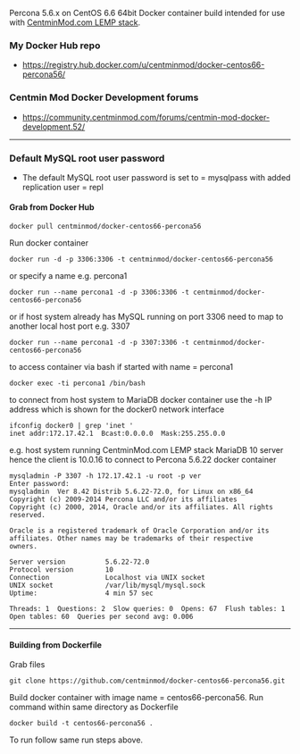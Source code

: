 Percona 5.6.x on CentOS 6.6 64bit Docker container build intended for use with [CentminMod.com LEMP stack](http://centminmod.com). 

### My Docker Hub repo

* https://registry.hub.docker.com/u/centminmod/docker-centos66-percona56/

### Centmin Mod Docker Development forums

* https://community.centminmod.com/forums/centmin-mod-docker-development.52/

---
### Default MySQL root user password 

* The default MySQL root user password is set to = mysqlpass with added replication user = repl

#### Grab from Docker Hub

    docker pull centminmod/docker-centos66-percona56

Run docker container

    docker run -d -p 3306:3306 -t centminmod/docker-centos66-percona56

or specify a name e.g. percona1

    docker run --name percona1 -d -p 3306:3306 -t centminmod/docker-centos66-percona56

or if host system already has MySQL running on port 3306 need to map to another local host port e.g. 3307

    docker run --name percona1 -d -p 3307:3306 -t centminmod/docker-centos66-percona56

to access container via bash if started with name = percona1

    docker exec -ti percona1 /bin/bash

to connect from host system to MariaDB docker container use the -h IP address which is shown for the docker0 network interface

    ifconfig docker0 | grep 'inet '
    inet addr:172.17.42.1  Bcast:0.0.0.0  Mask:255.255.0.0

e.g. host system running CentminMod.com LEMP stack MariaDB 10 server hence the client is 10.0.16 to connect to Percona 5.6.22 docker container

    mysqladmin -P 3307 -h 172.17.42.1 -u root -p ver
    Enter password: 
    mysqladmin  Ver 8.42 Distrib 5.6.22-72.0, for Linux on x86_64
    Copyright (c) 2009-2014 Percona LLC and/or its affiliates
    Copyright (c) 2000, 2014, Oracle and/or its affiliates. All rights reserved.
    
    Oracle is a registered trademark of Oracle Corporation and/or its
    affiliates. Other names may be trademarks of their respective
    owners.
    
    Server version          5.6.22-72.0
    Protocol version        10
    Connection              Localhost via UNIX socket
    UNIX socket             /var/lib/mysql/mysql.sock
    Uptime:                 4 min 57 sec
    
    Threads: 1  Questions: 2  Slow queries: 0  Opens: 67  Flush tables: 1  Open tables: 60  Queries per second avg: 0.006

---

#### Building from Dockerfile

Grab files

    git clone https://github.com/centminmod/docker-centos66-percona56.git

Build docker container with image name = centos66-percona56. Run command within same directory as Dockerfile

    docker build -t centos66-percona56 .

To run follow same run steps above.

